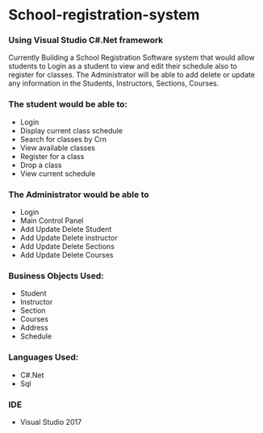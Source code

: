 # School-registration-system

### Using Visual Studio C#.Net framework

Currently Building a School Registration Software system that would allow students to Login as a student to view and edit their schedule also to register for classes. 
The Administrator will be able to add delete or update any information in the Students, Instructors, Sections, Courses.

### The student would be able to: 
- Login
- Display current class schedule
- Search for classes by Crn
- View available classes
- Register for a class
- Drop a class
- View current schedule

### The Administrator would be able to
- Login
- Main Control Panel
- Add Update Delete Student
- Add Update Delete instructor
- Add Update Delete Sections
- Add Update Delete Courses

### Business Objects Used:
- Student
- Instructor
- Section
- Courses
- Address
- Schedule

### Languages Used:
- C#.Net
- Sql

### IDE
- Visual Studio 2017
